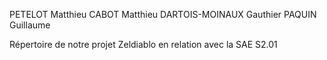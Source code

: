 PETELOT Matthieu
CABOT Matthieu
DARTOIS-MOINAUX Gauthier
PAQUIN Guillaume

Répertoire de notre projet Zeldiablo en relation avec la SAE S2.01
